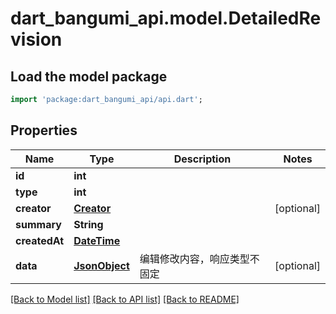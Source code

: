 # dart_bangumi_api.model.DetailedRevision

## Load the model package
```dart
import 'package:dart_bangumi_api/api.dart';
```

## Properties
Name | Type | Description | Notes
------------ | ------------- | ------------- | -------------
**id** | **int** |  | 
**type** | **int** |  | 
**creator** | [**Creator**](Creator.md) |  | [optional] 
**summary** | **String** |  | 
**createdAt** | [**DateTime**](DateTime.md) |  | 
**data** | [**JsonObject**](.md) | 编辑修改内容，响应类型不固定 | [optional] 

[[Back to Model list]](../README.md#documentation-for-models) [[Back to API list]](../README.md#documentation-for-api-endpoints) [[Back to README]](../README.md)


